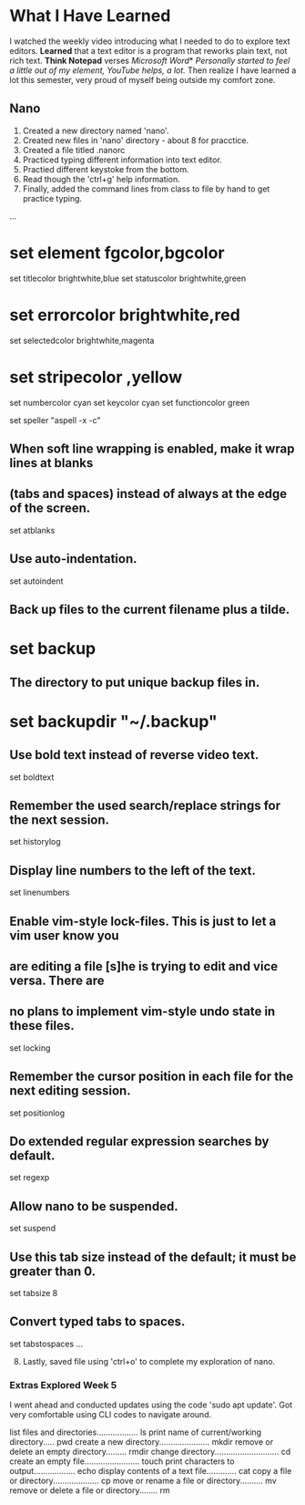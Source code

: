 # What I Have Learned

I watched the weekly video introducing what I needed to do to explore text editors. 
**Learned** that a text editor is a program that reworks plain text, not rich text. 
**Think Notepad** verses *Microsoft Word**
*Personally started to feel a little out of my element, YouTube helps, a lot.*
Then realize I have learned a lot this semester, very proud of myself being outside my
comfort zone.

## Nano

1. Created a new directory named 'nano'.
2. Created new files in 'nano' directory - about 8 for pracctice.
3. Created a file titled .nanorc
4. Practiced typing different information into text editor.
5. Practied different keystoke from the bottom.
6. Read though the 'ctrl+g' help information.
7. Finally, added the command lines from class to file by hand to get practice typing.

...
# set element fgcolor,bgcolor
set titlecolor brightwhite,blue
set statuscolor brightwhite,green
# set errorcolor brightwhite,red
set selectedcolor brightwhite,magenta
# set stripecolor ,yellow
set numbercolor cyan
set keycolor cyan
set functioncolor green

set speller "aspell -x -c"

## When soft line wrapping is enabled, make it wrap lines at blanks
## (tabs and spaces) instead of always at the edge of the screen.
set atblanks

## Use auto-indentation.
set autoindent

## Back up files to the current filename plus a tilde.
# set backup

## The directory to put unique backup files in.
# set backupdir "~/.backup"

## Use bold text instead of reverse video text.
set boldtext

## Remember the used search/replace strings for the next session.
set historylog

## Display line numbers to the left of the text.
set linenumbers

## Enable vim-style lock-files.  This is just to let a vim user know you
## are editing a file [s]he is trying to edit and vice versa.  There are
## no plans to implement vim-style undo state in these files.
set locking

## Remember the cursor position in each file for the next editing session.
set positionlog

## Do extended regular expression searches by default.
set regexp

## Allow nano to be suspended.
set suspend

## Use this tab size instead of the default; it must be greater than 0.
set tabsize 8

## Convert typed tabs to spaces.
set tabstospaces
...

8. Lastly, saved file using 'ctrl+o' to complete my exploration of nano.

### Extras Explored Week 5
I went ahead and conducted updates using the code 'sudo apt update'. 
Got very comfortable using CLI codes to navigate around. 

>
list files and directories.................. ls
print name of current/working directory..... pwd
create a new directory...................... mkdir
remove or delete an empty directory......... rmdir
change directory............................ cd
create an empty file........................ touch
print characters to output.................. echo
display contents of a text file............. cat
copy a file or directory.................... cp
move or rename a file or directory.......... mv
remove or delete a file or directory........ rm
>
